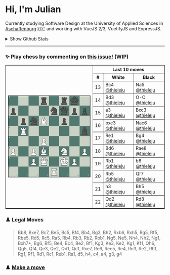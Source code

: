 # **Hi, I'm Julian**

Currently studying Software Design at the University of Applied Sciences in <a href="https://www.th-ab.de/en/" >Aschaffenburg</a> :de: and working with VueJS 2/3, VuetifyJS and ExpressJS.

<details>
 <summary>Show Github Stats</summary>
 <p align="center">
    <img src="https://github-readme-stats.vercel.app/api/top-langs/?username=thieleju&theme=blue-green&hide=jupyter%20notebook&layout=compact"  />
    <img width="420" src="https://github-readme-stats.vercel.app/api?username=thieleju&theme=blue-green&show_icons=true"/>
  </p>
</details>

---

### ✨ Play chess by commenting on [this issue!](https://github.com/thieleju/thieleju/issues/1) (WIP)

<table border="1">
<th rowspan="20"><a href="https://github.com/thieleju/thieleju/issues/1"><img width="480" src="https://raw.githubusercontent.com/thieleju/thieleju/main/games/game1/chessboard-1702331562.png" /></a></th>
<th colspan="3">Last 10 moves</th>
<tr>
<th>#</th>
<th>White</th>
<th>Black</th>
</tr>
<tr>
<td>13</td>
<td>Bc4 <a href="https://github.com/thieleju">@thieleju</a></td>
<td>Na5 <a href="https://github.com/thieleju">@thieleju</a></td>
</tr>
<tr>
<td>14</td>
<td>Bd3 <a href="https://github.com/thieleju">@thieleju</a></td>
<td>O-O <a href="https://github.com/thieleju">@thieleju</a></td>
</tr>
<tr>
<td>15</td>
<td>a3 <a href="https://github.com/thieleju">@thieleju</a></td>
<td>Bxc3 <a href="https://github.com/thieleju">@thieleju</a></td>
</tr>
<tr>
<td>16</td>
<td>bxc3 <a href="https://github.com/thieleju">@thieleju</a></td>
<td>Nac6 <a href="https://github.com/thieleju">@thieleju</a></td>
</tr>
<tr>
<td>17</td>
<td>Re1 <a href="https://github.com/thieleju">@thieleju</a></td>
<td>Bg4 <a href="https://github.com/thieleju">@thieleju</a></td>
</tr>
<tr>
<td>18</td>
<td>Bd6 <a href="https://github.com/thieleju">@thieleju</a></td>
<td>Rae8 <a href="https://github.com/thieleju">@thieleju</a></td>
</tr>
<tr>
<td>19</td>
<td>Rb1 <a href="https://github.com/thieleju">@thieleju</a></td>
<td>b6 <a href="https://github.com/thieleju">@thieleju</a></td>
</tr>
<tr>
<td>20</td>
<td>Rb5 <a href="https://github.com/thieleju">@thieleju</a></td>
<td>Qf7 <a href="https://github.com/thieleju">@thieleju</a></td>
</tr>
<tr>
<td>21</td>
<td>h3 <a href="https://github.com/thieleju">@thieleju</a></td>
<td>Bh5 <a href="https://github.com/thieleju">@thieleju</a></td>
</tr>
<tr>
<td>22</td>
<td>Qd2 <a href="https://github.com/thieleju">@thieleju</a></td>
<td>Rd8 <a href="https://github.com/thieleju">@thieleju</a></td>
</tr>
</table>

### ♟️ Legal Moves
> Bb8, Bxe7, Bc7, Be5, Bc5, Bf4, Bb4, Bg3, Bh2, Rxb6, Rxh5, Rg5, Rf5, Rbe5, Rd5, Rc5, Ra5, Rb4, Rb3, Rb2, Rbb1, Ng5, Ne5, Nh4, Nh2, Ng1, Bxh7+, Bg6, Bf5, Be4, Bc4, Be2, Bf1, Kg3, Ke3, Ke2, Kg1, Kf1, Qh6, Qg5, Qf4, Qe3, Qe2, Qd1, Qc1, Rxe7, Re6, Ree5, Re4, Re3, Re2, Rh1, Rg1, Rf1, Rd1, Rc1, Reb1, Ra1, d5, h4, c4, a4, g3, g4

### ♟️ [Make a move](https://github.com/thieleju/thieleju/issues/1)